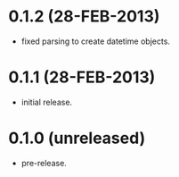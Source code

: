0.1.2 (28-FEB-2013)
==================
* fixed parsing to create datetime objects.

0.1.1 (28-FEB-2013)
==================
* initial release.

0.1.0 (unreleased)
==================
* pre-release.
